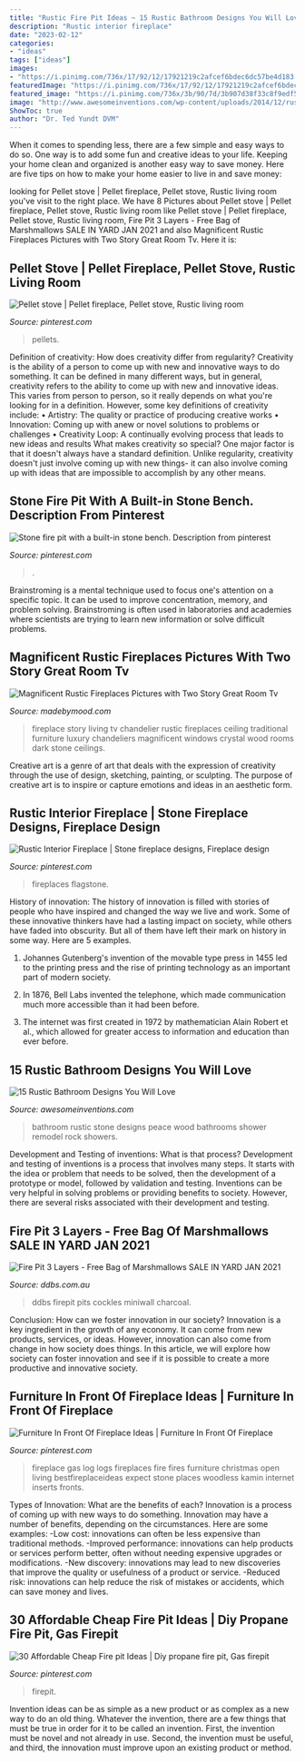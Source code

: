 ```yaml
---
title: "Rustic Fire Pit Ideas ~ 15 Rustic Bathroom Designs You Will Love"
description: "Rustic interior fireplace"
date: "2023-02-12"
categories:
- "ideas"
tags: ["ideas"]
images:
- "https://i.pinimg.com/736x/17/92/12/17921219c2afcef6bdec6dc57be4d183.jpg"
featuredImage: "https://i.pinimg.com/736x/17/92/12/17921219c2afcef6bdec6dc57be4d183.jpg"
featured_image: "https://i.pinimg.com/736x/3b/90/7d/3b907d38f33c8f9edf5c46eeaee29e09--backyard-fire-pits-outdoor-fire-pits.jpg"
image: "http://www.awesomeinventions.com/wp-content/uploads/2014/12/rustic-bathroom-stone.jpg"
ShowToc: true
author: "Dr. Ted Yundt DVM"
---
```



When it comes to spending less, there are a few simple and easy ways to do so. One way is to add some fun and creative ideas to your life. Keeping your home clean and organized is another easy way to save money. Here are five tips on how to make your home easier to live in and save money: 

	

		
looking for Pellet stove | Pellet fireplace, Pellet stove, Rustic living room you've visit to the right place. We have 8 Pictures about Pellet stove | Pellet fireplace, Pellet stove, Rustic living room like Pellet stove | Pellet fireplace, Pellet stove, Rustic living room, Fire Pit 3 Layers - Free Bag of Marshmallows SALE IN YARD JAN 2021 and also Magnificent Rustic Fireplaces Pictures with Two Story Great Room Tv. Here it is:
		
    
## Pellet Stove | Pellet Fireplace, Pellet Stove, Rustic Living Room

<img loading=lazy src="https://i.pinimg.com/736x/f9/73/9d/f9739d6fca8b1dbda4a9bcb2faae86eb.jpg" onerror="this.onerror=null;this.src='https://tse1.mm.bing.net/th?id=OIP.1tSv_kuQSrMYZxWe7QEufwHaJ3&amp;pid=15.1';" alt="Pellet stove | Pellet fireplace, Pellet stove, Rustic living room">

_Source: pinterest.com_

>pellets. 

	

Definition of creativity: How does creativity differ from regularity?
Creativity is the ability of a person to come up with new and innovative ways to do something. It can be defined in many different ways, but in general, creativity refers to the ability to come up with new and innovative ideas. This varies from person to person, so it really depends on what you're looking for in a definition. However, some key definitions of creativity include: • Artistry: The quality or practice of producing creative works • Innovation: Coming up with anew or novel solutions to problems or challenges • Creativity Loop: A continually evolving process that leads to new ideas and results 
What makes creativity so special? One major factor is that it doesn't always have a standard definition. Unlike regularity, creativity doesn't just involve coming up with new things- it can also involve coming up with ideas that are impossible to accomplish by any other means.

    
## Stone Fire Pit With A Built-in Stone Bench. Description From Pinterest

<img loading=lazy src="https://i.pinimg.com/736x/3b/90/7d/3b907d38f33c8f9edf5c46eeaee29e09--backyard-fire-pits-outdoor-fire-pits.jpg" onerror="this.onerror=null;this.src='https://tse3.mm.bing.net/th?id=OIP.Wv9tAg6yd27wgyaau3xm8ADYEg&amp;pid=15.1';" alt="Stone fire pit with a built-in stone bench. Description from pinterest">

_Source: pinterest.com_

>. 

	

Brainstroming is a mental technique used to focus one's attention on a specific topic. It can be used to improve concentration, memory, and problem solving. Brainstroming is often used in laboratories and academies where scientists are trying to learn new information or solve difficult problems.

    
## Magnificent Rustic Fireplaces Pictures With Two Story Great Room Tv

<img loading=lazy src="https://madebymood.com/wp-content/uploads/2017/10/vancouver-rustic-fireplaces-pictures-with-traditional-chandeliers-living-room-and-dark-wood-coffee-table-crystal-chandelier.jpg" onerror="this.onerror=null;this.src='https://tse3.mm.bing.net/th?id=OIP.Q713aEmpamo_EApZkk5OtAHaLH&amp;pid=15.1';" alt="Magnificent Rustic Fireplaces Pictures with Two Story Great Room Tv">

_Source: madebymood.com_

>fireplace story living tv chandelier rustic fireplaces ceiling traditional furniture luxury chandeliers magnificent windows crystal wood rooms dark stone ceilings. 

	

Creative art is a genre of art that deals with the expression of creativity through the use of design, sketching, painting, or sculpting. The purpose of creative art is to inspire or capture emotions and ideas in an aesthetic form.

    
## Rustic Interior Fireplace | Stone Fireplace Designs, Fireplace Design

<img loading=lazy src="https://i.pinimg.com/736x/8d/5a/84/8d5a8498834169ecbe77e57d4452940a.jpg" onerror="this.onerror=null;this.src='https://tse4.mm.bing.net/th?id=OIP.GwaDXUGB5o71XJ38TmnKhQHaJ3&amp;pid=15.1';" alt="Rustic Interior Fireplace | Stone fireplace designs, Fireplace design">

_Source: pinterest.com_

>fireplaces flagstone. 

	

History of innovation:
The history of innovation is filled with stories of people who have inspired and changed the way we live and work. Some of these innovative thinkers have had a lasting impact on society, while others have faded into obscurity. But all of them have left their mark on history in some way. Here are 5 examples.
1) Johannes Gutenberg's invention of the movable type press in 1455 led to the printing press and the rise of printing technology as an important part of modern society.

2) In 1876, Bell Labs invented the telephone, which made communication much more accessible than it had been before.

3) The internet was first created in 1972 by mathematician Alain Robert et al., which allowed for greater access to information and education than ever before.

    
## 15 Rustic Bathroom Designs You Will Love

<img loading=lazy src="http://www.awesomeinventions.com/wp-content/uploads/2014/12/rustic-bathroom-stone.jpg" onerror="this.onerror=null;this.src='https://tse1.mm.bing.net/th?id=OIP.T17wG3CKbL5pcdad8ThQLwHaKE&amp;pid=15.1';" alt="15 Rustic Bathroom Designs You Will Love">

_Source: awesomeinventions.com_

>bathroom rustic stone designs peace wood bathrooms shower remodel rock showers. 

	

Development and Testing of inventions: What is that process?
Development and testing of inventions is a process that involves many steps. It starts with the idea or problem that needs to be solved, then the development of a prototype or model, followed by validation and testing. Inventions can be very helpful in solving problems or providing benefits to society. However, there are several risks associated with their development and testing.

    
## Fire Pit 3 Layers - Free Bag Of Marshmallows SALE IN YARD JAN 2021

<img loading=lazy src="https://www.ddbs.com.au/wp-content/uploads/2020/06/miniwall-firepit-oatmeal-charcoal-peter-scaled.jpg" onerror="this.onerror=null;this.src='https://tse4.mm.bing.net/th?id=OIP.Gj1LLh2QB9ZpZCBGnrUzigHaHL&amp;pid=15.1';" alt="Fire Pit 3 Layers - Free Bag of Marshmallows SALE IN YARD JAN 2021">

_Source: ddbs.com.au_

>ddbs firepit pits cockles miniwall charcoal. 

	

Conclusion: How can we foster innovation in our society?
Innovation is a key ingredient in the growth of any economy. It can come from new products, services, or ideas. However, innovation can also come from change in how society does things. In this article, we will explore how society can foster innovation and see if it is possible to create a more productive and innovative society.

    
## Furniture In Front Of Fireplace Ideas | Furniture In Front Of Fireplace

<img loading=lazy src="https://i.pinimg.com/736x/17/92/12/17921219c2afcef6bdec6dc57be4d183.jpg" onerror="this.onerror=null;this.src='https://tse4.mm.bing.net/th?id=OIP.rdRb-iSvCI8Lj8dwJmCSSAHaLH&amp;pid=15.1';" alt="Furniture In Front Of Fireplace Ideas | Furniture In Front Of Fireplace">

_Source: pinterest.com_

>fireplace gas log logs fireplaces fire fires furniture christmas open living bestfireplaceideas expect stone places woodless kamin internet inserts fronts. 

	

Types of Innovation: What are the benefits of each?
Innovation is a process of coming up with new ways to do something. Innovation may have a number of benefits, depending on the circumstances. Here are some examples: 
-Low cost: innovations can often be less expensive than traditional methods.
-Improved performance: innovations can help products or services perform better, often without needing expensive upgrades or modifications.
-New discovery: innovations may lead to new discoveries that improve the quality or usefulness of a product or service.
-Reduced risk: innovations can help reduce the risk of mistakes or accidents, which can save money and lives.

    
## 30 Affordable Cheap Fire Pit Ideas | Diy Propane Fire Pit, Gas Firepit

<img loading=lazy src="https://i.pinimg.com/736x/58/72/fe/5872fee0cc806b10a7580d6448280170.jpg" onerror="this.onerror=null;this.src='https://tse1.mm.bing.net/th?id=OIP.MiZQbzS3NuVYmW1xrZ0qIgHaLH&amp;pid=15.1';" alt="30 Affordable Cheap Fire pit Ideas | Diy propane fire pit, Gas firepit">

_Source: pinterest.com_

>firepit. 

	

Invention ideas can be as simple as a new product or as complex as a new way to do an old thing. Whatever the invention, there are a few things that must be true in order for it to be called an invention. First, the invention must be novel and not already in use. Second, the invention must be useful, and third, the innovation must improve upon an existing product or method.

